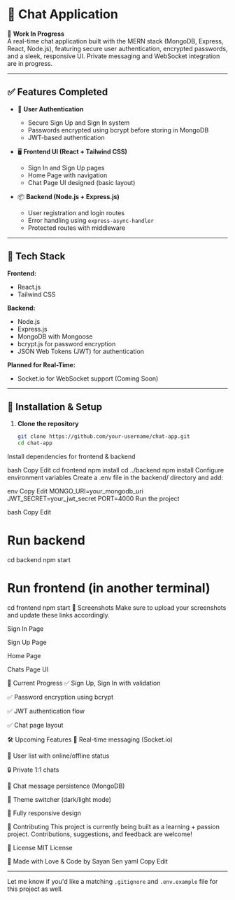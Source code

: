 # 💬 Chat Application

🚧 **Work In Progress**  
A real-time chat application built with the MERN stack (MongoDB, Express, React, Node.js), featuring secure user authentication, encrypted passwords, and a sleek, responsive UI. Private messaging and WebSocket integration are in progress.

---

## ✅ Features Completed

- 🔐 **User Authentication**  
  - Secure Sign Up and Sign In system  
  - Passwords encrypted using bcrypt before storing in MongoDB  
  - JWT-based authentication

- 🖥️ **Frontend UI (React + Tailwind CSS)**  
  - Sign In and Sign Up pages  
  - Home Page with navigation  
  - Chat Page UI designed (basic layout)

- 📦 **Backend (Node.js + Express.js)**  
  - User registration and login routes  
  - Error handling using `express-async-handler`  
  - Protected routes with middleware

---

## 🧠 Tech Stack

**Frontend:**  
- React.js  
- Tailwind CSS  

**Backend:**  
- Node.js  
- Express.js  
- MongoDB with Mongoose  
- bcrypt.js for password encryption  
- JSON Web Tokens (JWT) for authentication  

**Planned for Real-Time:**  
- Socket.io for WebSocket support (Coming Soon)

---

## 🔧 Installation & Setup

1. **Clone the repository**  
   ```bash
   git clone https://github.com/your-username/chat-app.git
   cd chat-app
Install dependencies for frontend & backend

bash
Copy
Edit
cd frontend
npm install
cd ../backend
npm install
Configure environment variables
Create a .env file in the backend/ directory and add:

env
Copy
Edit
MONGO_URI=your_mongodb_uri
JWT_SECRET=your_jwt_secret
PORT=4000
Run the project

bash
Copy
Edit
# Run backend
cd backend
npm start

# Run frontend (in another terminal)
cd frontend
npm start
📸 Screenshots
Make sure to upload your screenshots and update these links accordingly.

Sign In Page

Sign Up Page

Home Page

Chats Page UI

📍 Current Progress
✅ Sign Up, Sign In with validation

✅ Password encryption using bcrypt

✅ JWT authentication flow

✅ Chat page layout

🛠️ Upcoming Features
🔄 Real-time messaging (Socket.io)

👥 User list with online/offline status

🔒 Private 1:1 chats

💾 Chat message persistence (MongoDB)

🎨 Theme switcher (dark/light mode)

📱 Fully responsive design

🤝 Contributing
This project is currently being built as a learning + passion project. Contributions, suggestions, and feedback are welcome!

📃 License
MIT License

💙 Made with Love & Code by Sayan Sen
yaml
Copy
Edit

---

Let me know if you'd like a matching `.gitignore` and `.env.example` file for this project as well.

